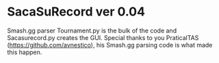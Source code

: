 # SacaSuRecord ver 0.04
Smash.gg parser
Tournament.py is the bulk of the code and Sacasurecord.py creates the GUI.
Special thanks to you PraticalTAS (https://github.com/avnestico), his Smash.gg parsing code is what made this happen.
